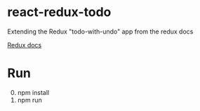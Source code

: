 # react-redux-todo
Extending the Redux "todo-with-undo" app from the redux docs

[Redux docs](http://rackt.org/redux/docs/introduction/Examples.html#todos-with-undo)

# Run

0. npm install
0. npm run
